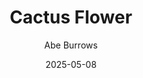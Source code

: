 ---
title: Cactus Flower
author: Abe Burrows
slug: cactus-flower
subheader: ""
subheader: ""
description:
  - "An aging nurse. Her playboy boss, who she’s in love with. His uncomfortably-younger girlfriend, who thinks he’s married with kids. And her playwright neighbor, who saved her life."
  - "Dr. Julian Winston has a lot of relationships to juggle: Work wives, fake wives, really-wanna-be wives. And he’s not equipped to handle half of one of those relationships. When his girlfriend, Toni, tries to kill herself because their relationship isn’t going anywhere, he proposes to her. But she thinks he’s married—because that’s what he told her. When he says he’s getting a divorce, she insists on meeting his wife (so she won’t be a ‘home-breaker’), and he must enlist his lovelorn, all-business assistant, Stephanie. But, of course, Toni can tell that Stephanie’s in love. And from here, the lie snowballs…"
  - "This screwball comedy, adapted from a French play by Barillet & Grédy, has been described as “funny,” and as having “flower power.” Don’t believe us, or don’t know what that means? Come find out for yourself, either way!"

tickets_link: https://uchicago-student-orgs.myshopify.com/products/cactus-flower
roles:
  Cast:
    bio_file: 'cactus-flower-cast'
  Production Staff:
    bio_file: 'cactus-flower-crew'

layout: show-info
year: 2025
quarter: spring
week: 7
location: Logan Theater East
location_link: /locations/east
season: 2024-2025 Shows
date: 2025-05-08

audition_contact: 
  - name: Sara Romai
    email: sromai@uchicago.edu
    role: Stage Manager
production_contact:
  - name: Joseph Depaula
    email: jdepaula@uchicago.edu
    role: Director
  - name: Maya Miller
    email: mmiller8272@uchicago.edu
    role: Production Manager
signup_link: https://docs.google.com/document/d/1LZQIZcf2gTTjQSa5sdR_uotqMnuHlIaGevJlmROvKhc/edit?usp=drive_link
sides_link: https://drive.google.com/drive/folders/13q3N5gtUQ_HuPrzQMr_7vY8_-96g_CNa?usp=drive_link
other_links:
  Audition Info: https://drive.google.com/drive/folders/1j5L9KroWhM1I1dOWphZQ_yOAR8en8PbG?usp=drive_link
---